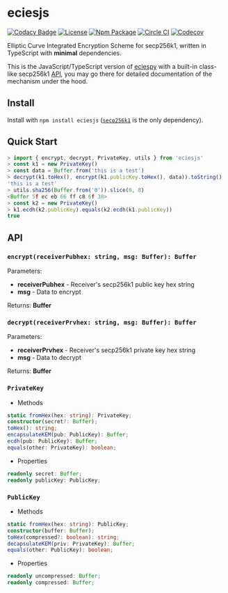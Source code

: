 # eciesjs

[![Codacy Badge](https://api.codacy.com/project/badge/Grade/ba01a8bb2d3344f29f98157ccbd14519)](https://app.codacy.com/app/ecies/js)
[![License](https://img.shields.io/github/license/ecies/js.svg)](https://github.com/ecies/js)
[![Npm Package](https://img.shields.io/npm/v/eciesjs.svg)](https://www.npmjs.com/package/eciesjs)
[![Circle CI](https://img.shields.io/circleci/project/ecies/js/master.svg)](https://circleci.com/gh/ecies/js)
[![Codecov](https://img.shields.io/codecov/c/github/ecies/js.svg)](https://codecov.io/gh/ecies/js)

Elliptic Curve Integrated Encryption Scheme for secp256k1, written in TypeScript with **minimal** dependencies.

This is the JavaScript/TypeScript version of [eciespy](https://github.com/kigawas/eciespy) with a built-in class-like secp256k1 [API](#privatekey), you may go there for detailed documentation of the mechanism under the hood.

## Install

Install with `npm install eciesjs` ([`secp256k1`](https://github.com/cryptocoinjs/secp256k1-node) is the only dependency).

## Quick Start

```typescript
> import { encrypt, decrypt, PrivateKey, utils } from 'eciesjs'
> const k1 = new PrivateKey()
> const data = Buffer.from('this is a test')
> decrypt(k1.toHex(), encrypt(k1.publicKey.toHex(), data)).toString()
'this is a test'
> utils.sha256(Buffer.from('0')).slice(0, 8)
<Buffer 5f ec eb 66 ff c8 6f 38>
> const k2 = new PrivateKey()
> k1.ecdh(k2.publicKey).equals(k2.ecdh(k1.publicKey))
true
```

## API

### `encrypt(receiverPubhex: string, msg: Buffer): Buffer`

Parameters:

-   **receiverPubhex** - Receiver's secp256k1 public key hex string
-   **msg** - Data to encrypt

Returns:  **Buffer**

### `decrypt(receiverPrvhex: string, msg: Buffer): Buffer`

Parameters:

-   **receiverPrvhex** - Receiver's secp256k1 private key hex string
-   **msg** - Data to decrypt

Returns:  **Buffer**

### `PrivateKey`

-   Methods

```typescript
static fromHex(hex: string): PrivateKey;
constructor(secret?: Buffer);
toHex(): string;
encapsulateKEM(pub: PublicKey): Buffer;
ecdh(pub: PublicKey): Buffer;
equals(other: PrivateKey): boolean;
```

-   Properties

```typescript
readonly secret: Buffer;
readonly publicKey: PublicKey;
```

### `PublicKey`

-   Methods

```typescript
static fromHex(hex: string): PublicKey;
constructor(buffer: Buffer);
toHex(compressed?: boolean): string;
decapsulateKEM(priv: PrivateKey): Buffer;
equals(other: PublicKey): boolean;
```

-   Properties

```typescript
readonly uncompressed: Buffer;
readonly compressed: Buffer;
```
